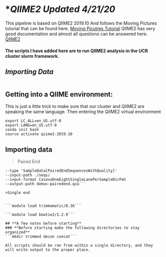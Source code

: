 # **QIIME2 Updated 4/21/20*
This pipeline is based on QIIME2 2019.10
And follows the Moving Pictures tutorial that can be found here. [Moving Picutres Tutorial](https://docs.qiime2.org/2019.10/tutorials/moving-pictures/)
QIIME2 has very good documentation and almost all questions can be answered here. [QIIME2](https://qiime2.org/)

#### **The scripts I have added here are to run QIIME2 analysis in the UCR cluster slurm framework.**

## *Importing Data*

```

```


## **Getting into a QIIME environment:**  
This is just a little trick to make sure that our cluster and QIIME2 are speaking the same language. 
Then entering the QIIME2 virtual environment

```
export LC_ALL=en_US.utf-8
export LANG=en_US.utf-8
conda init bash
source activate qiime2-2019.10
```

## **Importing data**
>Paired End
```qiime tools import 
--type 'SampleData[PairedEndSequencesWithQuality]'   
--input-path ./seqs/   
--input-format CasavaOneEightSingleLanePerSampleDirFmt   
--output-path demux-pairedend.qza```

>Single end


```module load trimmomatic/0.36```

```module load bowtie2/2.2.9```

## **A few notes before starting**
### **Before starting make the following directories to stay organized**
```mkdir trimmed decon concat```

All scripts should be ran from within a single directory, and they will write output to the proper place.
